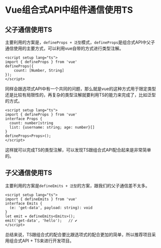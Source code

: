 # Vue组合式API中组件通信使用TS

## 父子通信使用TS

主要利用的方案是，`defineProps + 泛型`模式，`defineProps`是组合式API中父子通信使用的主要方式，可以利用vue自带的方式进行类型注解。

```vue
<script setup lang="ts">
import { defineProps } from 'vue'
defineProps({
	count: [Number, String]
});
</script>
```

同样会跟选项式API中有一个共同的问题，那么就是vue的这种方式用于限定类型还是比较有局限性的，再复杂的类型注解就要利用TS的能力来完成了，比如泛型的方式。

```vue
<script setup lang="ts">
import { defineProps } from 'vue'
interface Props {
  count: number|string
  list: {username: string; age: number}[]
}
defineProps<Props>();
</script>
```

这样就可以完成TS的类型注解，可以发现TS跟组合式API配合起来是非常简单的。

## 子父通信使用TS

主要利用的方案是`defineEmits + 泛型`的方案，跟我们的父子通信差不太多。

```vue
<script setup lang="ts">
import { defineEmits } from 'vue'
interface Emits {
  (e: 'get-data', payload: string): void
}
let emit = defineEmits<Emits>();
emit('get-data', 'hello');   // ✔
</script>
```

总结来说，TS跟组合式的配合要比跟选项式的配合更加的简单，所以推荐项目采用组合式API + TS来进行开发项目。
